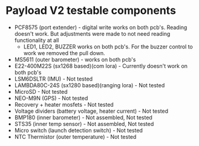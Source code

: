 # Payload V2 testable components
- PCF8575 (port extender) - digital write works on both pcb's. Reading doesn't work. But adjustments were made to not need reading functionality at all
    - LED1, LED2, BUZZER works on both pcb's. For the buzzer control to work we removed the pull down.
- MS5611 (outer barometer) - works on both pcb's
- E22-400M22S (sx1268 based)(com lora) - Currently doesn't work on both pcb's
- LSM6DSLTR (IMU) - Not tested
- LAMBDA80C-24S (sx1280 based)(ranging lora) - Not tested
- MicroSD - Not tested
- NEO-M9N (GPS) - Not tested
- Recovery + heater mosfets - Not tested
- Voltage dividers (battery voltage, heater current) - Not tested
- BMP180 (inner barometer) - Not assembled, Not tested
- STS35 (inner temp sensor) - Not assembled, Not tested
- Micro switch (launch detection switch) - Not tested
- NTC Thermistor (outer temperature) - Not tested
